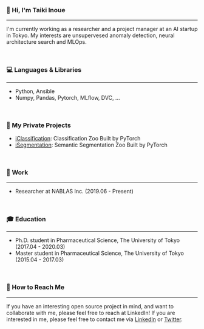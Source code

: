 <br>

### :wave: Hi, I'm Taiki Inoue
---
I'm currently working as a researcher and a project manager at an AI startup in Tokyo.
My interests are unsupervesed anomaly detection, neural architecture search and MLOps.

<br>

### :computer: Languages & Libraries
---
- Python, Ansible
- Numpy, Pandas, Pytorch, MLflow, DVC, ...

<br>

### :rocket: My Private Projects
- [iClassification](https://github.com/TaikiInoue/iClassification): Classification Zoo Built by PyTorch
- [iSegmentation](https://github.com/TaikiInoue/iSegmentation): Semantic Segmentation Zoo Built by PyTorch

<br>

### :briefcase: Work
---
- Researcher at NABLAS Inc. (2019.06 - Present)

<br>

### :mortar_board: Education
---

- Ph.D. student in Pharmaceutical Science, The University of Tokyo (2017.04 - 2020.03)
- Master student in Pharmaceutical Science, The University of Tokyo (2015.04 - 2017.03)

<br>

### :email: How to Reach Me
---
If you have an interesting open source project in mind, and want to collaborate with me, please feel free to reach at LinkedIn!
If you are interested in me, please feel free to contact me via [LinkedIn](https://www.linkedin.com/in/%E5%A4%A7%E8%BC%9D-%E4%BA%95%E4%B8%8A-628a93184/) or [Twitter](https://twitter.com/taikiinoue45).
